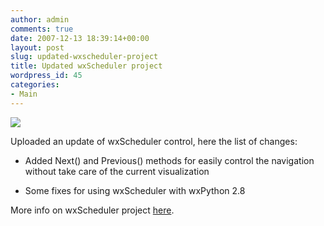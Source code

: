 ```yaml
---
author: admin
comments: true
date: 2007-12-13 18:39:14+00:00
layout: post
slug: updated-wxscheduler-project
title: Updated wxScheduler project
wordpress_id: 45
categories:
- Main
---
```


![](http://www.expobrain.net/wp-content/uploads/2007/12/python-logo.jpg)

Uploaded an update of wxScheduler control, here the list of changes:

<!-- more -->



	
  * Added Next() and Previous() methods for easily control the navigation without take care of the current visualization

	
  * Some fixes for using wxScheduler with wxPython 2.8


More info on wxScheduler project [here](http://www.expobrain.net/wxscheduler).
